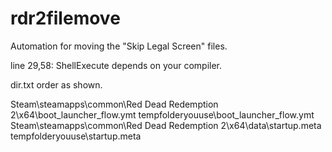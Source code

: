 # rdr2filemove
Automation for moving the "Skip Legal Screen" files.

line 29,58: ShellExecute depends on your compiler.

dir.txt order as shown.

Steam\steamapps\common\Red Dead Redemption 2\x64\boot_launcher_flow.ymt
tempfolderyouuse\boot_launcher_flow.ymt
Steam\steamapps\common\Red Dead Redemption 2\x64\data\startup.meta
tempfolderyouuse\startup.meta
